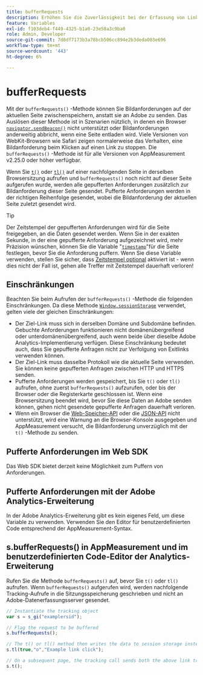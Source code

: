 ```yaml
---
title: bufferRequests
description: Erhöhen Sie die Zuverlässigkeit bei der Erfassung von Linktracking-Anforderungen für Browser, die die Seite sofort entladen.
feature: Variables
exl-id: f103deb4-f449-4325-b1a0-23e58a3c9ba0
role: Admin, Developer
source-git-commit: 7d8df7173b3a78bcb506cc894e2b3deda003e696
workflow-type: tm+mt
source-wordcount: '443'
ht-degree: 6%

---
```


# bufferRequests

Mit der `bufferRequests()` -Methode können Sie Bildanforderungen auf der aktuellen Seite zwischenspeichern, anstatt sie an Adobe zu senden. Das Auslösen dieser Methode ist in Szenarien nützlich, in denen ein Browser [`navigator.sendBeacon()`](https://developer.mozilla.org/de-DE/docs/Web/API/Navigator/sendBeacon) nicht unterstützt oder Bildanforderungen anderweitig abbricht, wenn eine Seite entladen wird. Viele Versionen von WebKit-Browsern wie Safari zeigen normalerweise das Verhalten, eine Bildanforderung beim Klicken auf einen Link zu stoppen. Die `bufferRequests()` -Methode ist für alle Versionen von AppMeasurement v2.25.0 oder höher verfügbar.

Wenn Sie [`t()`](t-method.md) oder [`tl()`](tl-method.md) auf einer nachfolgenden Seite in derselben Browsersitzung aufrufen und `bufferRequests()` noch nicht auf dieser Seite aufgerufen wurde, werden alle gepufferten Anforderungen zusätzlich zur Bildanforderung dieser Seite gesendet. Pufferte Anforderungen werden in der richtigen Reihenfolge gesendet, wobei die Bildanforderung der aktuellen Seite zuletzt gesendet wird.

>[!TIP]
>
>Der Zeitstempel der gepufferten Anforderungen wird für die Seite freigegeben, an die Daten gesendet werden. Wenn Sie in der exakten Sekunde, in der eine gepufferte Anforderung aufgezeichnet wird, mehr Präzision wünschen, können Sie die Variable &quot;[`timestamp`](../page-vars/timestamp.md)&quot;für die Seite festlegen, bevor Sie die Anforderung puffern. Wenn Sie diese Variable verwenden, stellen Sie sicher, dass [Zeitstempel optional](/help/technotes/timestamps-optional.md) aktiviert ist - wenn dies nicht der Fall ist, gehen alle Treffer mit Zeitstempel dauerhaft verloren!

## Einschränkungen

Beachten Sie beim Aufrufen der `bufferRequests()` -Methode die folgenden Einschränkungen. Da diese Methode [`Window.sessionStorage`](https://developer.mozilla.org/en-US/docs/Web/API/Web_Storage_API) verwendet, gelten viele der gleichen Einschränkungen:

* Der Ziel-Link muss sich in derselben Domäne und Subdomäne befinden. Gebuchte Anforderungen funktionieren nicht domänenübergreifend oder unterdomänenübergreifend, auch wenn beide über dieselbe Adobe Analytics-Implementierung verfügen. Diese Einschränkung bedeutet auch, dass Sie gepufferte Anfragen nicht zur Verfolgung von Exitlinks verwenden können.
* Der Ziel-Link muss dasselbe Protokoll wie die aktuelle Seite verwenden. Sie können keine gepufferten Anfragen zwischen HTTP und HTTPS senden.
* Pufferte Anforderungen werden gespeichert, bis Sie `t()` oder `tl()` aufrufen, ohne zuerst `bufferRequests()` aufzurufen, oder bis der Browser oder die Registerkarte geschlossen ist. Wenn eine Browsersitzung beendet wird, bevor Sie diese Daten an Adobe senden können, gehen nicht gesendete gepufferte Anfragen dauerhaft verloren.
* Wenn ein Browser die [Web-Speicher-API](https://developer.mozilla.org/en-US/docs/Web/API/Web_Storage_API) oder die [JSON-API](https://developer.mozilla.org/en-US/docs/Web/JavaScript/Reference/Global_Objects/JSON) nicht unterstützt, wird eine Warnung an die Browser-Konsole ausgegeben und AppMeasurement versucht, die Bildanforderung unverzüglich mit der `t()` -Methode zu senden.

## Pufferte Anforderungen im Web SDK

Das Web SDK bietet derzeit keine Möglichkeit zum Puffern von Anforderungen.

## Pufferte Anforderungen mit der Adobe Analytics-Erweiterung

In der Adobe Analytics-Erweiterung gibt es kein eigenes Feld, um diese Variable zu verwenden. Verwenden Sie den Editor für benutzerdefinierten Code entsprechend der AppMeasurement-Syntax.

## s.bufferRequests() in AppMeasurement und im benutzerdefinierten Code-Editor der Analytics-Erweiterung

Rufen Sie die Methode `bufferRequests()` auf, bevor Sie `t()` oder `tl()` aufrufen. Wenn `bufferRequests()` aufgerufen wird, werden nachfolgende Tracking-Aufrufe in die Sitzungsspeicherung geschrieben und nicht an Adobe-Datenerfassungsserver gesendet.

```js
// Instantiate the tracking object
var s = s_gi("examplersid");

// Flag the request to be buffered
s.bufferRequests();

// The t() or tl() method then writes the data to session storage instead of sending it to Adobe
s.tl(true,"o","Example link click");

// On a subsequent page, the tracking call sends both the above link tracking call and the page view call
s.t();
```
